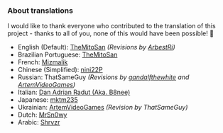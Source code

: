 ### About translations
I would like to thank everyone who contributed to the translation of this project - thanks to all of you, none of this would have been possible! 💜

- English (Default): [TheMitoSan](https://github.com/themitosan) _(Revisions by [ArbestRi](https://github.com/ArbestRi))_
- Brazilian Portuguese: [TheMitoSan](https://github.com/themitosan)
- French: [Mizmalik](https://github.com/Mizmalik)
- Chinese (Simplified): [nini22P](https://github.com/nini22P)
- Russian: ThatSameGuy _(Revisions by [gandalfthewhite](https://github.com/gandalfthewhite19890404) and [ArtemVideoGames](https://github.com/ArtemVideoGames))_
- Italian: [Dan Adrian Radut (Aka. B8nee)](https://github.com/B8nee)
- Japanese: [mktm235](https://github.com/mktm235)
- Ukrainian: [ArtemVideoGames](https://github.com/ArtemVideoGames) _(Revision by ThatSameGuy)_
- Dutch: [MrSn0wy](https://github.com/MrSn0wy)
- Arabic: [Shrvzr](https://github.com/Shrvzr)